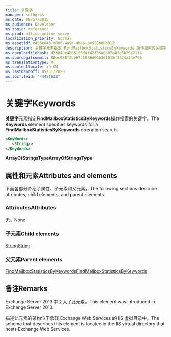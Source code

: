 ```yaml
---
title: 关键字
manager: sethgros
ms.date: 09/17/2015
ms.audience: Developer
ms.topic: reference
ms.prod: office-online-server
localization_priority: Normal
ms.assetid: c466c845-9806-4a9a-8ba6-ee908b80d012
description: 关键字元素指定 FindMailboxStatisticsByKeywords 操作搜索的关键字。
ms.openlocfilehash: d23840c4b651f5d4f42f36a0307a0fe5b25471f4
ms.sourcegitcommit: 88ec988f2bb67c1866d06b361615f3674a24e795
ms.translationtype: MT
ms.contentlocale: zh-CN
ms.lasthandoff: 05/31/2020
ms.locfileid: "44451633"
---
```

# <a name="keywords"></a><span data-ttu-id="0192c-103">关键字</span><span class="sxs-lookup"><span data-stu-id="0192c-103">Keywords</span></span>

<span data-ttu-id="0192c-104">**关键字**元素指定**FindMailboxStatisticsByKeywords**操作搜索的关键字。</span><span class="sxs-lookup"><span data-stu-id="0192c-104">The **Keywords** element specifies keywords for a **FindMailboxStatisticsByKeywords** operation search.</span></span> 
  
```XML
<KeyWords>
   <String/>
</KeyWords>
```

 <span data-ttu-id="0192c-105">**ArrayOfStringsType**</span><span class="sxs-lookup"><span data-stu-id="0192c-105">**ArrayOfStringsType**</span></span>
## <a name="attributes-and-elements"></a><span data-ttu-id="0192c-106">属性和元素</span><span class="sxs-lookup"><span data-stu-id="0192c-106">Attributes and elements</span></span>

<span data-ttu-id="0192c-107">下面各部分介绍了属性、子元素和父元素。</span><span class="sxs-lookup"><span data-stu-id="0192c-107">The following sections describe attributes, child elements, and parent elements.</span></span>
  
### <a name="attributes"></a><span data-ttu-id="0192c-108">Attributes</span><span class="sxs-lookup"><span data-stu-id="0192c-108">Attributes</span></span>

<span data-ttu-id="0192c-109">无。</span><span class="sxs-lookup"><span data-stu-id="0192c-109">None.</span></span>
  
### <a name="child-elements"></a><span data-ttu-id="0192c-110">子元素</span><span class="sxs-lookup"><span data-stu-id="0192c-110">Child elements</span></span>

[<span data-ttu-id="0192c-111">String</span><span class="sxs-lookup"><span data-stu-id="0192c-111">String</span></span>](string.md)
  
### <a name="parent-elements"></a><span data-ttu-id="0192c-112">父元素</span><span class="sxs-lookup"><span data-stu-id="0192c-112">Parent elements</span></span>

[<span data-ttu-id="0192c-113">FindMailboxStatisticsByKeywords</span><span class="sxs-lookup"><span data-stu-id="0192c-113">FindMailboxStatisticsByKeywords</span></span>](findmailboxstatisticsbykeywords.md)
  
## <a name="remarks"></a><span data-ttu-id="0192c-114">备注</span><span class="sxs-lookup"><span data-stu-id="0192c-114">Remarks</span></span>

<span data-ttu-id="0192c-115">Exchange Server 2013 中引入了此元素。</span><span class="sxs-lookup"><span data-stu-id="0192c-115">This element was introduced in Exchange Server 2013.</span></span>
  
<span data-ttu-id="0192c-116">描述此元素的架构位于承载 Exchange Web Services 的 IIS 虚拟目录中。</span><span class="sxs-lookup"><span data-stu-id="0192c-116">The schema that describes this element is located in the IIS virtual directory that hosts Exchange Web Services.</span></span>
  

